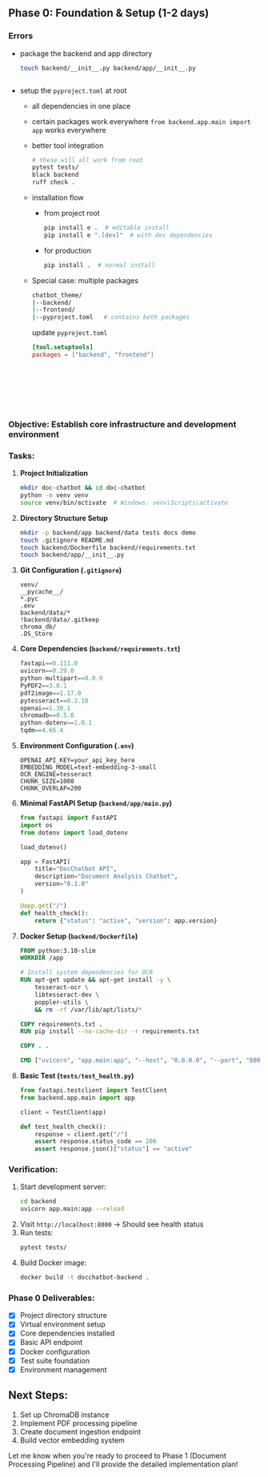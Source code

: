 ## Phase 0: Foundation & Setup (1-2 days)

### Errors
- package the backend and app directory 
  ```bash
  touch backend/__init__.py backend/app/__init__.py
  ```
  ```
  ```

- setup the `pyproject.toml` at root
  - all dependencies in one place
  - certain packages work everywhere `from backend.app.main import app` works everywhere
  - better tool integration
    ```bash
    # these will all work from root
    pytest tests/
    black backend
    ruff check .
    ```

  - installation flow
    - from project root 
      ```bash
      pip install e .  # editable install
      pip install e ".[dev]"  # with dev dependencies
      ```

    - for production
      ```bash
      pip install .  # normal install
      ```

  - Special case: multiple packages
    ```bash
    chatbot_theme/
    |--backend/
    |--frontend/
    |--pyproject.toml   # contains both packages
    ```

    update `pyproject.toml`
    ```toml
    [tool.setuptools]
    packages = ["backend", "frontend"]
    ```

    ```
    ```
    ```
    ```
    ```
      ```
      ```
      ```
      ```
    ```
    ```


### Objective: Establish core infrastructure and development environment

### Tasks:
1. **Project Initialization**
   ```bash
   mkdir doc-chatbot && cd doc-chatbot
   python -m venv venv
   source venv/bin/activate  # Windows: venv\Scripts\activate
   ```
   
2. **Directory Structure Setup**
   ```bash
   mkdir -p backend/app backend/data tests docs demo
   touch .gitignore README.md
   touch backend/Dockerfile backend/requirements.txt
   touch backend/app/__init__.py
   ```

3. **Git Configuration (`.gitignore`)**
   ```gitignore
   venv/
   __pycache__/
   *.pyc
   .env
   backend/data/*
   !backend/data/.gitkeep
   chroma_db/
   .DS_Store
   ```

4. **Core Dependencies (`backend/requirements.txt`)**
   ```python
   fastapi==0.111.0
   uvicorn==0.29.0
   python-multipart==0.0.9
   PyPDF2==3.0.1
   pdf2image==1.17.0
   pytesseract==0.3.10
   openai==1.30.1
   chromadb==0.5.0
   python-dotenv==1.0.1
   tqdm==4.66.4
   ```

5. **Environment Configuration (`.env`)**
   ```env
   OPENAI_API_KEY=your_api_key_here
   EMBEDDING_MODEL=text-embedding-3-small
   OCR_ENGINE=tesseract
   CHUNK_SIZE=1000
   CHUNK_OVERLAP=200
   ```

6. **Minimal FastAPI Setup (`backend/app/main.py`)**
   ```python
   from fastapi import FastAPI
   import os
   from dotenv import load_dotenv
   
   load_dotenv()
   
   app = FastAPI(
       title="DocChatbot API",
       description="Document Analysis Chatbot",
       version="0.1.0"
   )
   
   @app.get("/")
   def health_check():
       return {"status": "active", "version": app.version}
   ```

7. **Docker Setup (`backend/Dockerfile`)**
   ```dockerfile
   FROM python:3.10-slim
   WORKDIR /app
   
   # Install system dependencies for OCR
   RUN apt-get update && apt-get install -y \
       tesseract-ocr \
       libtesseract-dev \
       poppler-utils \
       && rm -rf /var/lib/apt/lists/*
   
   COPY requirements.txt .
   RUN pip install --no-cache-dir -r requirements.txt
   
   COPY . .
   
   CMD ["uvicorn", "app.main:app", "--host", "0.0.0.0", "--port", "8000"]
   ```

8. **Basic Test (`tests/test_health.py`)**
   ```python
   from fastapi.testclient import TestClient
   from backend.app.main import app
   
   client = TestClient(app)
   
   def test_health_check():
       response = client.get("/")
       assert response.status_code == 200
       assert response.json()["status"] == "active"
   ```

### Verification:
1. Start development server:
   ```bash
   cd backend
   uvicorn app.main:app --reload
   ```
2. Visit `http://localhost:8000` → Should see health status
3. Run tests:
   ```bash
   pytest tests/
   ```
4. Build Docker image:
   ```bash
   docker build -t docchatbot-backend .
   ```

### Phase 0 Deliverables:
- [x] Project directory structure
- [x] Virtual environment setup
- [x] Core dependencies installed
- [x] Basic API endpoint
- [x] Docker configuration
- [x] Test suite foundation
- [x] Environment management

## Next Steps:
1. Set up ChromaDB instance
2. Implement PDF processing pipeline
3. Create document ingestion endpoint
4. Build vector embedding system

Let me know when you're ready to proceed to Phase 1 (Document Processing Pipeline) and I'll provide the detailed implementation plan!
